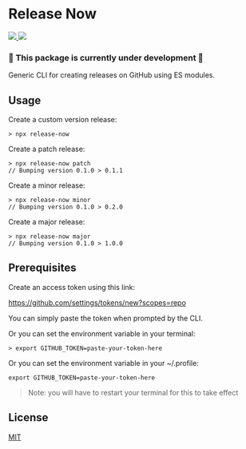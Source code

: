 # Release Now

<div>
  <a aria-label="NPM Package" href="https://www.npmjs.com/package/release-now">
    <img src="https://img.shields.io/npm/v/release-now.svg">
  </a>
  <a aria-label="Build Status" href="https://github.com/pyramidium/release-now/actions/workflows/ci.yaml">
    <img src="https://github.com/pyramidium/release-now/actions/workflows/ci.yaml/badge.svg">
  </a>
</div>

### 🚧 This package is currently under development 🚧

Generic CLI for creating releases on GitHub using ES modules.

## Usage

Create a custom version release:

```
> npx release-now
```

Create a patch release:

```
> npx release-now patch
// Bumping version 0.1.0 > 0.1.1
```

Create a minor release:

```
> npx release-now minor
// Bumping version 0.1.0 > 0.2.0
```

Create a major release:

```
> npx release-now major
// Bumping version 0.1.0 > 1.0.0
```

## Prerequisites

Create an access token using this link:

https://github.com/settings/tokens/new?scopes=repo

You can simply paste the token when prompted by the CLI.

Or you can set the environment variable in your terminal:

```
> export GITHUB_TOKEN=paste-your-token-here
```

Or you can set the environment variable in your ~/.profile:

```
export GITHUB_TOKEN=paste-your-token-here
```

> Note: you will have to restart your terminal for this to take effect

## License

[MIT](LICENSE)
